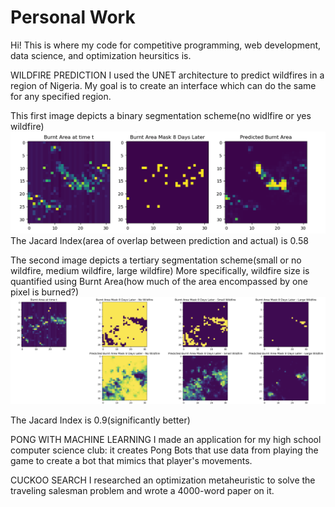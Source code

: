 # Personal Work
Hi! This is where my code for competitive programming, web development, data science, and optimization heursitics is. 

WILDFIRE PREDICTION
I used the UNET architecture to predict wildfires in a region of Nigeria. My goal is to create an interface which can do the same for any specified region.

This first image depicts a binary segmentation scheme(no widlfire or yes wildfire) 
![Alt text](https://github.com/kevhainfo/PersonalWork/blob/76abd92ea668cf097ea97f50b65b146cacdf0ba4/wildfire/prediction.png)
The Jacard Index(area of overlap between prediction and actual) is 0.58

The second image depicts a tertiary segmentation scheme(small or no wildfire, medium wildfire, large wildfire)
More specifically, wildfire size is quantified using Burnt Area(how much of the area encompassed by one pixel is burned?)
![Alt text](https://github.com/kevhainfo/PersonalWork/blob/8ac2ec13363c473065d1ca1fdea6e1c29415972f/wildfire/Screen%20Shot%202023-07-08%20at%208.31.06%20PM.png)

The Jacard Index is 0.9(significantly better)


PONG WITH MACHINE LEARNING
I made an application for my high school computer science club: it creates Pong Bots that use data from playing the game to create a bot that mimics that player's movements.


CUCKOO SEARCH
I researched an optimization metaheuristic to solve the traveling salesman problem and wrote a 4000-word paper on it.
